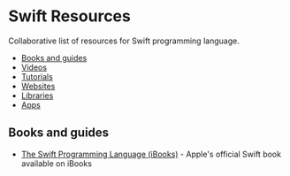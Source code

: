 Swift Resources
===============

Collaborative list of resources for Swift programming language.

- [Books and guides](#books-and-guided)
- [Videos](#guides)
- [Tutorials](#playgrounds)
- [Websites](#demo)
- [Libraries](#libraries)
- [Apps](#libs)

## Books and guides
* [The Swift Programming Language (iBooks)](https://itunes.apple.com/us/book/the-swift-programming-language/id881256329?mt=11&ls=1) - Apple's official Swift book available on iBooks

